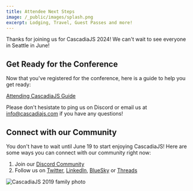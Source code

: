```yaml
---
title: Attendee Next Steps
image: /_public/images/splash.png
excerpt: Lodging, Travel, Guest Passes and more!
---
```

Thanks for joining us for CascadiaJS 2024! We can't wait to see everyone in Seattle in June!

## Get Ready for the Conference

Now that you've registered for the conference, here is a guide to help you get ready:

<div class="cta"><a href="/conference/attend">Attending CascadiaJS Guide</a></div>

Please don't hesistate to ping us on Discord or email us at info@cascadiajs.com if you have any questions!

## Connect with our Community

You don't have to wait until June 19 to start enjoying CascadiaJS! Here are some ways you can connect with our community right now:

1. Join our [Discord Community](https://discord.gg/cascadiajs)
1. Follow us on [Twitter](https://twitter.com/CascadiaJS), [LinkedIn](), [BlueSky]() or [Threads]()

![CascadiaJS 2019 family photo](/_public/images/past/cjs19-family-photo.jpg)
